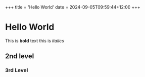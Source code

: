 +++
title = 'Hello World'
date = 2024-09-05T09:59:44+12:00
+++


# Hello World
This is **bold** text this is *italics*

## 2nd level

### 3rd Level


